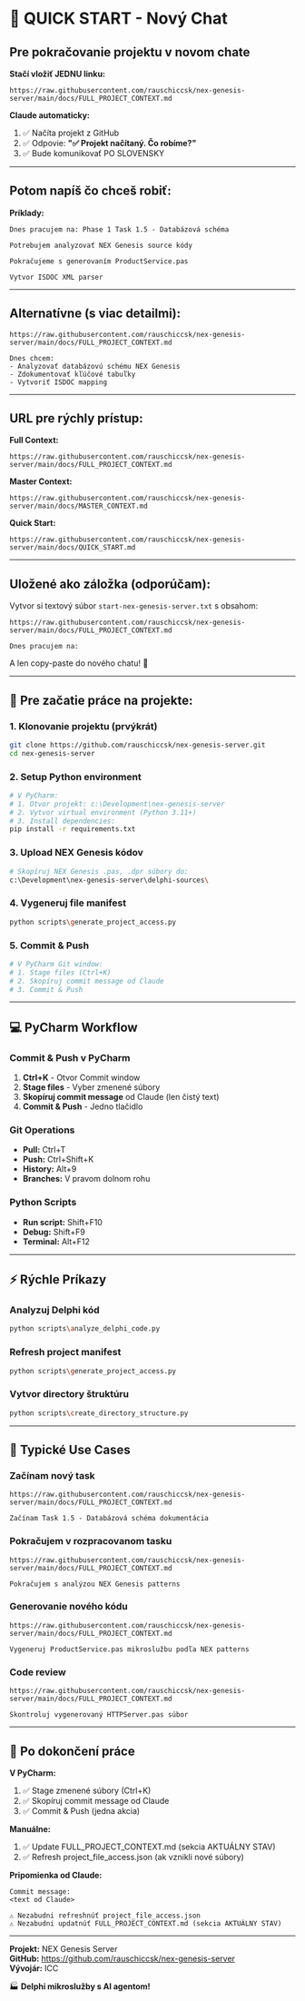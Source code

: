 # 🚀 QUICK START - Nový Chat

## Pre pokračovanie projektu v novom chate

**Stačí vložiť JEDNU linku:**

```
https://raw.githubusercontent.com/rauschiccsk/nex-genesis-server/main/docs/FULL_PROJECT_CONTEXT.md
```

**Claude automaticky:**
1. ✅ Načíta projekt z GitHub
2. ✅ Odpovie: **"✅ Projekt načítaný. Čo robíme?"**
3. ✅ Bude komunikovať PO SLOVENSKY

---

## Potom napíš čo chceš robiť:

**Príklady:**

```
Dnes pracujem na: Phase 1 Task 1.5 - Databázová schéma
```

```
Potrebujem analyzovať NEX Genesis source kódy
```

```
Pokračujeme s generovaním ProductService.pas
```

```
Vytvor ISDOC XML parser
```

---

## Alternatívne (s viac detailmi):

```
https://raw.githubusercontent.com/rauschiccsk/nex-genesis-server/main/docs/FULL_PROJECT_CONTEXT.md

Dnes chcem:
- Analyzovať databázovú schému NEX Genesis
- Zdokumentovať kľúčové tabuľky
- Vytvoriť ISDOC mapping
```

---

## URL pre rýchly prístup:

**Full Context:**
```
https://raw.githubusercontent.com/rauschiccsk/nex-genesis-server/main/docs/FULL_PROJECT_CONTEXT.md
```

**Master Context:**
```
https://raw.githubusercontent.com/rauschiccsk/nex-genesis-server/main/docs/MASTER_CONTEXT.md
```

**Quick Start:**
```
https://raw.githubusercontent.com/rauschiccsk/nex-genesis-server/main/docs/QUICK_START.md
```

---

## Uložené ako záložka (odporúčam):

Vytvor si textový súbor `start-nex-genesis-server.txt` s obsahom:

```
https://raw.githubusercontent.com/rauschiccsk/nex-genesis-server/main/docs/FULL_PROJECT_CONTEXT.md

Dnes pracujem na: 
```

A len copy-paste do nového chatu! 🚀

---

## 🔧 Pre začatie práce na projekte:

### 1. Klonovanie projektu (prvýkrát)
```bash
git clone https://github.com/rauschiccsk/nex-genesis-server.git
cd nex-genesis-server
```

### 2. Setup Python environment
```bash
# V PyCharm:
# 1. Otvor projekt: c:\Development\nex-genesis-server
# 2. Vytvor virtual environment (Python 3.11+)
# 3. Install dependencies:
pip install -r requirements.txt
```

### 3. Upload NEX Genesis kódov
```bash
# Skopíruj NEX Genesis .pas, .dpr súbory do:
c:\Development\nex-genesis-server\delphi-sources\
```

### 4. Vygeneruj file manifest
```bash
python scripts\generate_project_access.py
```

### 5. Commit & Push
```bash
# V PyCharm Git window:
# 1. Stage files (Ctrl+K)
# 2. Skopíruj commit message od Claude
# 3. Commit & Push
```

---

## 💻 PyCharm Workflow

### Commit & Push v PyCharm
1. **Ctrl+K** - Otvor Commit window
2. **Stage files** - Vyber zmenené súbory
3. **Skopíruj commit message** od Claude (len čistý text)
4. **Commit & Push** - Jedno tlačidlo

### Git Operations
- **Pull:** Ctrl+T
- **Push:** Ctrl+Shift+K  
- **History:** Alt+9
- **Branches:** V pravom dolnom rohu

### Python Scripts
- **Run script:** Shift+F10
- **Debug:** Shift+F9
- **Terminal:** Alt+F12

---

## ⚡ Rýchle Príkazy

### Analyzuj Delphi kód
```bash
python scripts\analyze_delphi_code.py
```

### Refresh project manifest
```bash
python scripts\generate_project_access.py
```

### Vytvor directory štruktúru
```bash
python scripts\create_directory_structure.py
```

---

## 🎯 Typické Use Cases

### Začínam nový task
```
https://raw.githubusercontent.com/rauschiccsk/nex-genesis-server/main/docs/FULL_PROJECT_CONTEXT.md

Začínam Task 1.5 - Databázová schéma dokumentácia
```

### Pokračujem v rozpracovanom tasku
```
https://raw.githubusercontent.com/rauschiccsk/nex-genesis-server/main/docs/FULL_PROJECT_CONTEXT.md

Pokračujem s analýzou NEX Genesis patterns
```

### Generovanie nového kódu
```
https://raw.githubusercontent.com/rauschiccsk/nex-genesis-server/main/docs/FULL_PROJECT_CONTEXT.md

Vygeneruj ProductService.pas mikroslužbu podľa NEX patterns
```

### Code review
```
https://raw.githubusercontent.com/rauschiccsk/nex-genesis-server/main/docs/FULL_PROJECT_CONTEXT.md

Skontroluj vygenerovaný HTTPServer.pas súbor
```

---

## 📝 Po dokončení práce

**V PyCharm:**
1. ✅ Stage zmenené súbory (Ctrl+K)
2. ✅ Skopíruj commit message od Claude
3. ✅ Commit & Push (jedna akcia)

**Manuálne:**
1. ✅ Update FULL_PROJECT_CONTEXT.md (sekcia AKTUÁLNY STAV)
2. ✅ Refresh project_file_access.json (ak vznikli nové súbory)

**Pripomienka od Claude:**
```
Commit message:
<text od Claude>

⚠️ Nezabudni refreshnúť project_file_access.json
⚠️ Nezabudni updatnúť FULL_PROJECT_CONTEXT.md (sekcia AKTUÁLNY STAV)
```

---

**Projekt:** NEX Genesis Server  
**GitHub:** https://github.com/rauschiccsk/nex-genesis-server  
**Vývojár:** ICC

🏭 **Delphi mikroslužby s AI agentom!**